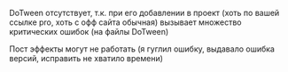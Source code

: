 DoTween отсутствует, т.к. при его добавлении в проект (хоть по вашей ссылке pro, хоть с офф сайта обычная) вызывает множество критических ошибок (на файлы DoTween)

Пост эффекты могут не работать (я гуглил ошибку, выдавало ошибка версий, исправить не хватило времени)
